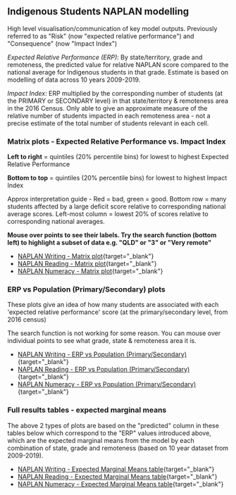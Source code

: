 ## Indigenous Students NAPLAN modelling


High level visualisation/communication of key model outputs. Previously referred to as "Risk" (now "expected relative performance") and "Consequence" (now "Impact Index")

*Expected Relative Performance (ERP)*: By state/territory, grade and remoteness, the predicted value for relative NAPLAN score compared to the national average for Indigenous students in that grade. Estimate is based on modelling of data across 10 years 2009-2019.

*Impact Index*: ERP multiplied by the corresponding number of students (at the PRIMARY or SECONDARY level) in that state/territory & remoteness area in the 2016 Census. Only able to give an approximate measure of the relative number of students impacted in each remoteness area - not a precise estimate of the total number of students relevant in each cell.

### Matrix plots - Expected Relative Performance vs. Impact Index


**Left to right** = quintiles (20% percentile bins) for lowest to highest Expected Relative Performance

**Bottom to top** = quintiles (20% percentile bins) for lowest to highest Impact Index

Approx interpretation guide - Red = bad, green = good. Bottom row = many students affected by a large deficit score relative to corresponding national average scores. Left-most column = lowest 20% of scores relative to corresponding national averages.

**Mouse over points to see their labels. Try the search function (bottom left) to highlight a subset of data e.g. "QLD" or "3" or "Very remote"**

* [NAPLAN Writing - Matrix plot](https://of2.github.io/NAPLAN-plots-demo/writing_matrix_plot.html){target="_blank"}
* [NAPLAN Reading - Matrix plot](https://of2.github.io/NAPLAN-plots-demo/reading_matrix_plot.html){target="_blank"}
* [NAPLAN Numeracy - Matrix plot](https://of2.github.io/NAPLAN-plots-demo/numeracy_matrix_plot.html){target="_blank"}





### ERP vs Population (Primary/Secondary) plots

These plots give an idea of how many students are associated with each 'expected relative performance' score (at the primary/secondary level, from 2016 census)

The search function is not working for some reason. You can mouse over individual points to see what grade, state & remoteness area it is.

* [NAPLAN Writing - ERP vs Population (Primary/Secondary)](https://of2.github.io/NAPLAN-plots-demo/writing_emms_plot.html){target="_blank"}
* [NAPLAN Reading - ERP vs Population (Primary/Secondary)](https://of2.github.io/NAPLAN-plots-demo/reading_emms_plot.html){target="_blank"}
* [NAPLAN Numeracy - ERP vs Population (Primary/Secondary)](https://of2.github.io/NAPLAN-plots-demo/numeracy_emms_plot.html){target="_blank"}


### Full results tables - expected marginal means

The above 2 types of plots are based on the "predicted" column in these tables below which correspond to the "ERP" values introduced above, which are the expected marginal means from the model by each combination of state, grade and remoteness (based on 10 year dataset from 2009-2019).


* [NAPLAN Writing - Expected Marginal Means table](https://of2.github.io/NAPLAN-plots-demo/writing_model_emms.html){target="_blank"}
* [NAPLAN Reading - Expected Marginal Means table](https://of2.github.io/NAPLAN-plots-demo/reading_model_emms.html){target="_blank"}
* [NAPLAN Numeracy - Expected Marginal Means table](https://of2.github.io/NAPLAN-plots-demo/numeracy_model_emms.html){target="_blank"}




